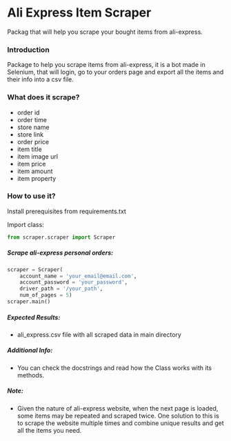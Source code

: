 # Ali Express Item Scraper

Packag that will help you scrape your bought items from ali-express.  

### Introduction
Package to help you scrape items from ali-express, it is a bot made in Selenium, that will login, go to your orders page and export all the items and their info into a csv file.

### What does it scrape?

- order id
- order time
- store name
- store link
- order price
- item title
- item image url
- item price
- item amount
- item property

### How to use it?

Install prerequisites from requirements.txt

Import class:
```python
from scraper.scraper import Scraper
```

##### Scrape ali-express personal orders:

```python
scraper = Scraper(
    account_name = 'your_email@email.com', 
    account_password = 'your_password', 
    driver_path = '/your_path',
    num_of_pages = 5)
scraper.main()
```
##### Expected Results:

- ali_express.csv file with all scraped data in main directory 

##### Additional Info:

- You can check the docstrings and read how the Class works with its methods.

##### Note:

- Given the nature of ali-express website, when the next page is loaded, some items may be repeated and scraped twice. One solution to this is to scrape the website multiple times and combine unique results and get all the items you need.

